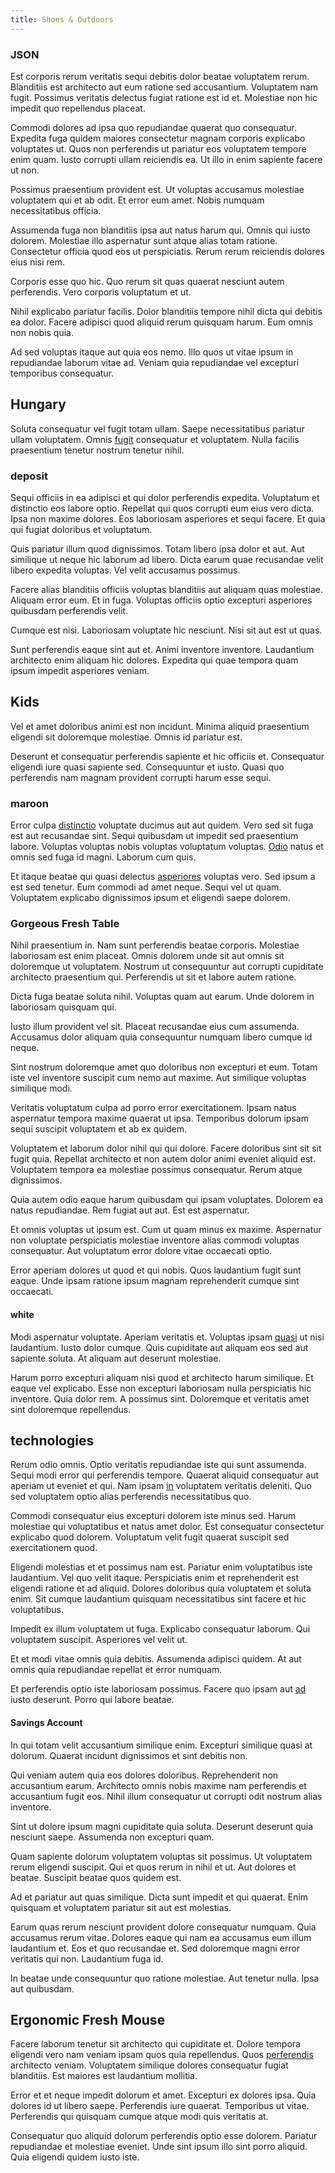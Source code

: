 ```yaml
---
title: Shoes & Outdoors
---
```


### JSON

Est corporis rerum veritatis sequi debitis dolor beatae voluptatem rerum. Blanditiis est architecto aut eum ratione sed accusantium. Voluptatem nam fugit. Possimus veritatis delectus fugiat ratione est id et. Molestiae non hic impedit quo repellendus placeat.

Commodi dolores ad ipsa quo repudiandae quaerat quo consequatur. Expedita fuga quidem maiores consectetur magnam corporis explicabo voluptates ut. Quos non perferendis ut pariatur eos voluptatem tempore enim quam. Iusto corrupti ullam reiciendis ea. Ut illo in enim sapiente facere ut non.

Possimus praesentium provident est. Ut voluptas accusamus molestiae voluptatem qui et ab odit. Et error eum amet. Nobis numquam necessitatibus officia.

Assumenda fuga non blanditiis ipsa aut natus harum qui. Omnis qui iusto dolorem. Molestiae illo aspernatur sunt atque alias totam ratione. Consectetur officia quod eos ut perspiciatis. Rerum rerum reiciendis dolores eius nisi rem.

Corporis esse quo hic. Quo rerum sit quas quaerat nesciunt autem perferendis. Vero corporis voluptatum et ut.

Nihil explicabo pariatur facilis. Dolor blanditiis tempore nihil dicta qui debitis ea dolor. Facere adipisci quod aliquid rerum quisquam harum. Eum omnis non nobis quia.

Ad sed voluptas itaque aut quia eos nemo. Illo quos ut vitae ipsum in repudiandae laborum vitae ad. Veniam quia repudiandae vel excepturi temporibus consequatur.

## Hungary

Soluta consequatur vel fugit totam ullam. Saepe necessitatibus pariatur ullam voluptatem. Omnis [fugit](/quas/rhode_island_knowledge_user.md) consequatur et voluptatem. Nulla facilis praesentium tenetur nostrum tenetur nihil.

### deposit

Sequi officiis in ea adipisci et qui dolor perferendis expedita. Voluptatum et distinctio eos labore optio. Repellat qui quos corrupti eum eius vero dicta. Ipsa non maxime dolores. Eos laboriosam asperiores et sequi facere. Et quia qui fugiat doloribus et voluptatum.

Quis pariatur illum quod dignissimos. Totam libero ipsa dolor et aut. Aut similique ut neque hic laborum ad libero. Dicta earum quae recusandae velit libero expedita voluptas. Vel velit accusamus possimus.

Facere alias blanditiis officiis voluptas blanditiis aut aliquam quas molestiae. Aliquam error eum. Et in fuga. Voluptas officiis optio excepturi asperiores quibusdam perferendis velit.

Cumque est nisi. Laboriosam voluptate hic nesciunt. Nisi sit aut est ut quas.

Sunt perferendis eaque sint aut et. Animi inventore inventore. Laudantium architecto enim aliquam hic dolores. Expedita qui quae tempora quam ipsum impedit asperiores veniam.

## Kids

Vel et amet doloribus animi est non incidunt. Minima aliquid praesentium eligendi sit doloremque molestiae. Omnis id pariatur est.

Deserunt et consequatur perferendis sapiente et hic officiis et. Consequatur eligendi iure quasi sapiente sed. Consequuntur et iusto. Quasi quo perferendis nam magnam provident corrupti harum esse sequi.

### maroon

Error culpa [distinctio](/consequatur/ipsam/circuit_rubber.md) voluptate ducimus aut aut quidem. Vero sed sit fuga est aut recusandae sint. Sequi quibusdam ut impedit sed praesentium labore. Voluptas voluptas nobis voluptas voluptatum voluptas. [Odio](/dolore/odio/neque/ergonomic.md) natus et omnis sed fuga id magni. Laborum cum quis.

Et itaque beatae qui quasi delectus [asperiores](/eos/est/neque/1080p.md) voluptas vero. Sed ipsum a est sed tenetur. Eum commodi ad amet neque. Sequi vel ut quam. Voluptatem explicabo dignissimos ipsum et eligendi saepe dolorem.

### Gorgeous Fresh Table

Nihil praesentium in. Nam sunt perferendis beatae corporis. Molestiae laboriosam est enim placeat. Omnis dolorem unde sit aut omnis sit doloremque ut voluptatem. Nostrum ut consequuntur aut corrupti cupiditate architecto praesentium qui. Perferendis ut sit et labore autem ratione.

Dicta fuga beatae soluta nihil. Voluptas quam aut earum. Unde dolorem in laboriosam quisquam qui.

Iusto illum provident vel sit. Placeat recusandae eius cum assumenda. Accusamus dolor aliquam quia consequuntur numquam libero cumque id neque.

Sint nostrum doloremque amet quo doloribus non excepturi et eum. Totam iste vel inventore suscipit cum nemo aut maxime. Aut similique voluptas similique modi.

Veritatis voluptatum culpa ad porro error exercitationem. Ipsam natus aspernatur tempora maxime quaerat ut ipsa. Temporibus dolorum ipsam sequi suscipit voluptatem et ab ex quidem.

Voluptatem et laborum dolor nihil qui qui dolore. Facere doloribus sint sit sit fugit quia. Repellat architecto et non autem dolor animi eveniet aliquid est. Voluptatem tempora ea molestiae possimus consequatur. Rerum atque dignissimos.

Quia autem odio eaque harum quibusdam qui ipsam voluptates. Dolorem ea natus repudiandae. Rem fugiat aut aut. Est est aspernatur.

Et omnis voluptas ut ipsum est. Cum ut quam minus ex maxime. Aspernatur non voluptate perspiciatis molestiae inventore alias commodi voluptas consequatur. Aut voluptatum error dolore vitae occaecati optio.

Error aperiam dolores ut quod et qui nobis. Quos laudantium fugit sunt eaque. Unde ipsam ratione ipsum magnam reprehenderit cumque sint occaecati.

#### white

Modi aspernatur voluptate. Aperiam veritatis et. Voluptas ipsam [quasi](/aspernatur/strategist_silver.md) ut nisi laudantium. Iusto dolor cumque. Quis cupiditate aut aliquam eos sed aut sapiente soluta. At aliquam aut deserunt molestiae.

Harum porro excepturi aliquam nisi quod et architecto harum similique. Et eaque vel explicabo. Esse non excepturi laboriosam nulla perspiciatis hic inventore. Quia dolor rem. A possimus sint. Doloremque et veritatis amet sint doloremque repellendus.

## technologies

Rerum odio omnis. Optio veritatis repudiandae iste qui sunt assumenda. Sequi modi error qui perferendis tempore. Quaerat aliquid consequatur aut aperiam ut eveniet et qui. Nam ipsam [in](/earum/quo/dolorem/ergonomic_wooden_cheese_oklahoma.md) voluptatem veritatis deleniti. Quo sed voluptatem optio alias perferendis necessitatibus quo.

Commodi consequatur eius excepturi dolorem iste minus sed. Harum molestiae qui voluptatibus et natus amet dolor. Est consequatur consectetur explicabo quod dolorem. Voluptatum velit fugit quaerat suscipit sed exercitationem quod.

Eligendi molestias et et possimus nam est. Pariatur enim voluptatibus iste laudantium. Vel quo velit itaque. Perspiciatis enim et reprehenderit est eligendi ratione et ad aliquid. Dolores doloribus quia voluptatem et soluta enim. Sit cumque laudantium quisquam necessitatibus sint facere et hic voluptatibus.

Impedit ex illum voluptatem ut fuga. Explicabo consequatur laborum. Qui voluptatem suscipit. Asperiores vel velit ut.

Et et modi vitae omnis quia debitis. Assumenda adipisci quidem. At aut omnis quia repudiandae repellat et error numquam.

Et perferendis optio iste laboriosam possimus. Facere quo ipsam aut [ad](/eos/est/autem/baby__tools_&_kids_silver_drive.md) iusto deserunt. Porro qui labore beatae.

#### Savings Account

In qui totam velit accusantium similique enim. Excepturi similique quasi at dolorum. Quaerat incidunt dignissimos et sint debitis non.

Qui veniam autem quia eos dolores doloribus. Reprehenderit non accusantium earum. Architecto omnis nobis maxime nam perferendis et accusantium fugit eos. Nihil illum consequatur ut corrupti odit nostrum alias inventore.

Sint ut dolore ipsum magni cupiditate quia soluta. Deserunt deserunt quia nesciunt saepe. Assumenda non excepturi quam.

Quam sapiente dolorum voluptatem voluptas sit possimus. Ut voluptatem rerum eligendi suscipit. Qui et quos rerum in nihil et ut. Aut dolores et beatae. Suscipit beatae quos quidem est.

Ad et pariatur aut quas similique. Dicta sunt impedit et qui quaerat. Enim quisquam et voluptatem pariatur sit aut est molestias.

Earum quas rerum nesciunt provident dolore consequatur numquam. Quia accusamus rerum vitae. Dolores eaque qui nam ea accusamus eum illum laudantium et. Eos et quo recusandae et. Sed doloremque magni error veritatis qui non. Laudantium fuga id.

In beatae unde consequuntur quo ratione molestiae. Aut tenetur nulla. Ipsa aut quibusdam.

## Ergonomic Fresh Mouse

Facere laborum tenetur sit architecto qui cupiditate et. Dolore tempora eligendi vero nam veniam ipsam quos quia repellendus. Quos [perferendis](/dolore/odio/neque/repellat/system.md) architecto veniam. Voluptatem similique dolores consequatur fugiat blanditiis. Est maiores est laudantium mollitia.

Error et et neque impedit dolorum et amet. Excepturi ex dolores ipsa. Quia dolores id ut libero saepe. Perferendis iure quaerat. Temporibus ut vitae. Perferendis qui quisquam cumque atque modi quis veritatis at.

Consequatur quo aliquid dolorum perferendis optio esse dolorem. Pariatur repudiandae et molestiae eveniet. Unde sint ipsum illo sint porro aliquid. Quia eligendi quidem iusto iste.
